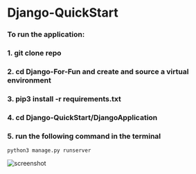 # Django-QuickStart

### To run the application:

### 1. git clone repo

### 2. cd Django-For-Fun and create and source a virtual environment

### 3. pip3 install -r requirements.txt

### 4. cd Django-QuickStart/DjangoApplication

### 5. run the following command in the terminal

```
python3 manage.py runserver
```

![screenshot](https://github.com/jeromez0/Django-QuickStart/blob/main/website-screenshot.png)
